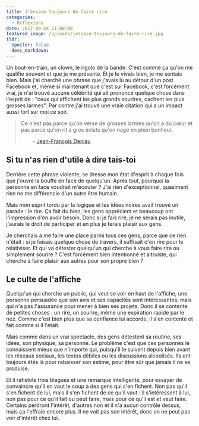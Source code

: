 ```yaml
---
title: J'essaie toujours de faire rire
categories:
  - Réflexions
date: 2017-09-24 21:00:00
featured_image: /uploads/jessaie-toujours-de-faire-rire.jpg
tldr:
  spoiler: false
  desc_markdown:
---
```



Un bout-en-train, un clown, le rigolo de la bande. C'est comme ça qu'on me qualifie souvent et que je me présente. Et je le vivais bien, je me sentais bien. Mais j'ai cherché une phrase que j'avais lu au détour d'un post Facebook et, même si maintenant que c'est sur Facebook, c'est forcément vrai, je n'ai trouvé aucune célébrité qui ait prononcé quelque chose dans l'esprit de : "ceux qui affichent les plus grands sourires, cachent les plus grosses larmes". Par contre j'ai trouvé une vraie citation qui a un impact aussi fort sur moi ce soir.

> Ce n'est pas parce qu'on verse de grosses larmes qu'on a du cœur et pas parce qu'on rit à gros éclats qu'on nage en plein bonheur.
>
>
>         - [Jean-François Deniau](http://citation-celebre.leparisien.fr/citations/70443)

## Si tu n'as rien d'utile à dire tais-toi

Derrière cette phrase violente, se dresse mon état d'esprit à chaque fois que j'ouvre la bouffe en face de quelqu'un. Après tout, pourquoi la personne en face voudrait m'écouter ? J'ai rien d'exceptionnel, quasiment rien ne me différencie d'un autre être humain.

Mais mon esprit tordu par la logique et les idées noires avait trouvé un parade : le rire. Ça fait du bien, les gens apprécient et beaucoup ont l'impression d'en avoir besoin. Donc si je fais rire, je ne serais pas inutile, j'aurais le droit de participer et en plus je ferais plaisir aux gens.

Je cherchais à me faire une place parmi tous ces gens, parce que ce rien n'était : si je faisais quelque chose de travers, il suffisait d'en rire pour le relativiser. Et qui va détester quelqu'un qui cherche à vous faire rire ou simplement sourire ? C'est forcément bien intentionné et altruiste, qui cherche à faire plaisir aux autres pour son propre bien ?

## Le culte de l'affiche

Quelqu'un qui cherche un public, qui veut se voir en haut de l'affiche, une personne persuadée que son avis et ses capacités sont intéressantes, mais qui n'a pas l'assurance pour mener à bien ses projets. Donc il se contente de petites choses : un rire, un sourire, même une expiration rapide par le nez. Comme c'est bien plus que sa confiance lui accorde, il s'en contente et fait comme si il l'était.

Mais comme dans un vrai spectacle, des gens détestent sa routine, ses idées, son physique, sa personne. Le problème c'est que ces personnes le connaissent mieux que n'importe qui, puisqu'il le suivent depuis bien avant les réseaux sociaux, les textos débiles ou les discussions alcoolisés. Ils ont toujours étés là pour rabaisser son estime, pour être sûr que jamais il ne se produise.

Et il rafistole trois blagues et une remarque intelligente, pour essayer de convaincre qu'il en vaut le coup à des gens qui s'en fichent. Non pas qu'il s'en fichent de lui, mais il s'en fichent de ce qu'il vaut : il s'intéressent à lui, non pas pour ce qu'il fait ou peut faire, mais pour ce qu'il est et veut faire. Certains perdront l'intérêt, d'autres non et il n'a aucun contrôle dessus, mais ça l'effraie encore plus. Il ne voit pas son intérêt, donc on ne peut pas voir d'intérêt chez lui.